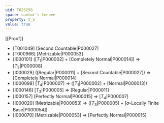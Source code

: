 ```yaml
---
uid: T023258
space: cantor's-teepee
property: t_5
value: true
---
```

[[Proof]]

* [T001049] [Second Countable|P000027]
* [T000966] [Metrizable|P000053]
* [I000101] ([$T_1$|P000002] + [Completely Normal|P000014]) => [$T_5$|P000008]
* [I000029] ([Regular|P000011] + [Second Countable|P000027]) => [Completely Normal|P000014]
* [I000098] [$T_4$|P000007] => ([$T_1$|P000002] + [Normal|P000013])
* [I000146] [$T_3$|P000005] => [Regular|P000011]
* [I000157] [Perfectly Normal|P000015] => [$T_4$|P000007]
* [I000020] [Metrizable|P000053] => ([$T_3$|P000005] + [$\sigma$-Locally Finite Base|P000054])
* [I000070] [Metrizable|P000053] => [Perfectly Normal|P000015]


